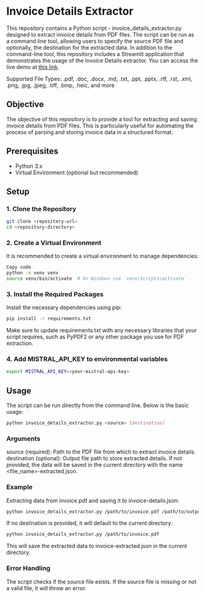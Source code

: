 # Invoice Details Extractor

This repository contains a Python script - invoice_details_extractor.py designed to extract invoice details from PDF files. The script can be run as a command line tool, allowing users to specify the source PDF file and optionally, the destination for the extracted data.
In addition to the command-line tool, this repository includes a Streamlit application that demonstrates the usage of the Invoice Details extractor. You can access the live demo at [this link](https://vansh-swipe-invoice-extractor.streamlit.app/).

Supported File Types:
.pdf, .doc, .docx, .md, .txt, .ppt, .pptx, .rtf, .rst, .xml, .png, .jpg, .jpeg, .tiff, .bmp, .heic, and more


## Objective

The objective of this repository is to provide a tool for extracting and saving invoice details from PDF files. This is particularly useful for automating the process of parsing and storing invoice data in a structured format.

## Prerequisites

- Python 3.x
- Virtual Environment (optional but recommended)

## Setup

### 1. Clone the Repository

```bash
git clone <repository-url>
cd <repository-directory>
```

### 2. Create a Virtual Environment

It is recommended to create a virtual environment to manage dependencies:

```bash
Copy code
python -m venv venv
source venv/bin/activate  # On Windows use `venv\Scripts\activate`
```

### 3. Install the Required Packages

Install the necessary dependencies using pip:

```bash
pip install -r requirements.txt
```

Make sure to update requirements.txt with any necessary libraries that your script requires, such as PyPDF2 or any other package you use for PDF extraction.


### 4. Add MISTRAL_API_KEY to environmental variables

```bash
export MISTRAL_API_KEY=<your-mistral-api-key>
```

## Usage
The script can be run directly from the command line. Below is the basic usage:

```bash
python invoice_details_extractor.py <source> [destination]
```

### Arguments

source (required): Path to the PDF file from which to extract invoice details.
destination (optional): Output file path to store extracted details. If not provided, the data will be saved in the current directory with the name <file_name>-extracted.json.

### Example

Extracting data from invoice.pdf and saving it to invoice-details.json:

```bash
python invoice_details_extractor.py /path/to/invoice.pdf /path/to/output/invoice-details.json
```

If no destination is provided, it will default to the current directory:

```bash
python invoice_details_extractor.py /path/to/invoice.pdf
```

This will save the extracted data to invoice-extracted.json in the current directory.

### Error Handling

The script checks if the source file exists. If the source file is missing or not a valid file, it will throw an error.
